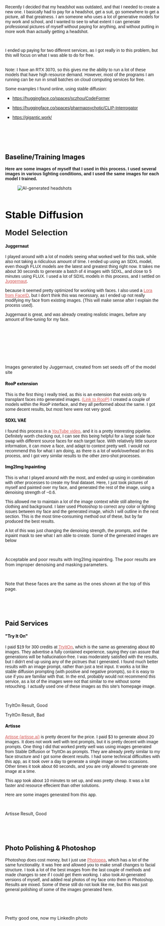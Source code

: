 <p style="margin-left:0pt;"><span style="font-family:Arimo, Arial;">Recently I decided that my headshot was outdated, and that I needed to create a new one. I basically had to pay for a headshot, get a suit, go somewhere to get a picture, all that greatness. I am someone who uses a lot of generative models for my work and school, and I wanted to see to what extent I can generate professional pictures of myself without paying for anything, and without putting in more work than actually getting a headshot.</span></p>
<p>&nbsp;</p>
<p style="margin-left:0pt;"><span style="font-family:Arimo, Arial;">I ended up paying for two different services, as I got really in to this problem, but this will focus on what I was able to do for free.&nbsp;</span><br>&nbsp;</p>
<p style="margin-left:0pt;"><span style="font-family:Arimo, Arial;">Note: I have an RTX 3070, so this gives me the ability to run a lot of these models that have high resource demand. However, most of the programs I am running can be run in small batches on cloud computing services for free.</span></p>
<p style="margin-left:0pt;"><span style="font-family:Arimo, Arial;">Some examples I found online, using stable diffusion:</span></p>
<ul style="list-style-type:square;">
    <li>
        <p style="margin-left:0pt;"><a target="_blank" rel="noopener noreferrer" href="https://huggingface.co/spaces/sczhou/CodeFormer"><span style="color:rgb(28,28,28);font-family:Arimo, Arial;"><u>https://huggingface.co/spaces/sczhou/CodeFormer</u></span></a></p>
    </li>
    <li>
        <p style="margin-left:0pt;"><a target="_blank" rel="noopener noreferrer" href="https://huggingface.co/spaces/pharmapsychotic/CLIP-Interrogator"><span style="color:rgb(28,28,28);font-family:Arimo, Arial;"><u>https://huggingface.co/spaces/pharmapsychotic/CLIP-Interrogator</u></span></a></p>
    </li>
    <li>
        <p style="margin-left:0pt;"><a target="_blank" rel="noopener noreferrer" href="https://gigantic.work/"><span style="color:rgb(28,28,28);font-family:Arimo, Arial;"><u>https://gigantic.work/</u></span></a></p>
    </li>
</ul>
<p><br>&nbsp;</p>
<p style="margin-left:auto;">&nbsp;</p>
<h2 style="margin-left:auto;"><span style="color:rgb(0,0,0);"><strong>Baseline/Training Images</strong></span></h2>
<p style="margin-left:0pt;"><span style="font-family:Arimo, Arial;"><strong>Here are some images of myself that I used in this process. I used several images in various lighting conditions, and I used the same images for each model I trained.</strong></span></p>
<figure class="image"><img src="/blog/ai-headshots/1.png" alt="AI-generated headshots"></figure>
<p style="margin-left:0pt;">&nbsp;</p>
<h2 style="margin-left:0pt;"><span style="color:rgb(0,0,0);font-family:Arimo, Arial;font-size:25pt;"><strong>Stable Diffusion</strong></span></h2>
<h3 style="margin-left:0pt;"><span style="font-family:Arimo, Arial;font-size:20pt;">Model Selection</span></h3>
<h4 style="margin-left:0pt;"><span style="color:rgb(0,0,0);font-family:Arimo, Arial;">Juggernaut</span></h4>
<p style="margin-left:0pt;"><span style="font-family:Arimo, Arial;">I played around with a lot of models seeing what worked well for this task, while also not taking a ridiculous amount of time. I ended up using an SDXL model, even though FLUX models are the latest and greatest thing right now. It takes me about 30 seconds to generate a batch of 4 images with SDXL, and close to 5 minutes using FLUX. I used a lot of SDXL models in this process, and I settled on </span><a target="_blank" rel="noopener noreferrer" href="https://civitai.com/models/133005/juggernaut-xl"><span style="color:rgb(213,87,85);font-family:Arimo, Arial;"><u>Juggernaut</u></span></a><span style="font-family:Arimo, Arial;">.</span></p>
<p style="margin-left:0pt;"><span style="font-family:Arimo, Arial;">because it seemed pretty optimized for working with faces. I also used a </span><a target="_blank" rel="noopener noreferrer" href="https://huggingface.co/h94/IP-Adapter-FaceID/tree/main"><span style="color:rgb(213,87,85);font-family:Arimo, Arial;"><u>Lora from FaceID</u></span></a><span style="font-family:Arimo, Arial;">, but I don't think this was necessary, as I ended up not really modifying my face from existing images. (This will make sense after I explain the process used).</span></p>
<p style="margin-left:0pt;"><span style="font-family:Arimo, Arial;">Juggernaut is great, and was already creating realistic images, before any amount of fine-tuning for my face.</span></p>
<p style="margin-left:auto;">&nbsp;</p>
<p style="margin-left:auto;">&nbsp;</p>
<p style="margin-left:auto;">&nbsp;</p>
<p style="margin-left:auto;">&nbsp;</p>
<p style="margin-left:0pt;">Images generated by Juggernaut, created from set seeds off of the model site</p>
<h4 style="margin-left:auto;"><span style="color:rgb(0,0,0);">RooP extension</span></h4>
<p style="margin-left:0pt;"><span style="font-family:Arimo, Arial;">This is the first thing I really tried, as this is an extension that exists only to transplant faces into generated images. </span><a target="_blank" rel="noopener noreferrer" href="https://github.com/s0md3v/sd-webui-roop"><span style="color:rgb(213,87,85);font-family:Arimo, Arial;"><u>(Link to RooP)</u></span></a><span style="font-family:Arimo, Arial;"> I created a couple of models within the RooP interface, and they all performed about the same. I got some decent results, but most here were not very good.</span></p>
<h4 style="margin-left:auto;"><span style="color:rgb(0,0,0);">SDXL VAE</span></h4>
<p style="margin-left:0pt;"><span style="font-family:Arimo, Arial;">I found this process in a </span><a target="_blank" rel="noopener noreferrer" href="https://youtu.be/_0m0R954ZOo?si=n41Hh8Snz4Lnx_KK"><span style="color:rgb(213,87,85);font-family:Arimo, Arial;"><u>YouTube video</u></span></a><span style="font-family:Arimo, Arial;">, and it is a pretty interesting pipeline. Definitely worth checking out, I can see this being helpful for a large scale face swap with different source faces for each target face. With relatively little source information, it can move a face, and adapt to context pretty well. I would not recommend this for what I am doing, as there is a lot of work/overhead on this process, and I got very similar results to the other zero-shot processes.</span></p>
<h4 style="margin-left:auto;"><span style="color:rgb(0,0,0);">Img2Img Inpainting</span></h4>
<p style="margin-left:0pt;"><span style="font-family:Arimo, Arial;">This is what I played around with the most, and ended up using in combination with other processes to create my final dataset. Here, I just took pictures of myself and painted over my face, and generated the rest of the image, using a denoising strength of ~0.6.</span></p>
<p style="margin-left:0pt;"><span style="font-family:Arimo, Arial;">This allowed me to maintain a lot of the image context while still altering the clothing and background. I later used Photoshop to correct any color or lighting issues between my face and the generated image, which I will outline in the next section. This is the most time-consuming method out of these, but by far produced the best results.&nbsp;</span></p>
<p style="margin-left:0pt;"><span style="font-family:Arimo, Arial;">A lot of this was just changing the denoising strength, the prompts, and the inpaint mask to see what I am able to create. Some of the generated images are below</span></p>
<p style="margin-left:auto;">&nbsp;</p>
<p style="margin-left:0pt;">Acceptable and poor results with Img2Img inpainting. The poor results are from improper denoising and masking parameters.</p>
<p>&nbsp;</p>
<p style="margin-left:0pt;">Note that these faces are the same as the ones shown at the top of this page.</p>
<p style="margin-left:auto;">&nbsp;</p>
<p style="margin-left:auto;">&nbsp;</p>
<h2 style="margin-left:auto;"><span style="color:rgb(0,0,0);"><strong>Paid Services</strong></span></h2>
<h4 style="margin-left:auto;"><span style="color:rgb(0,0,0);">"Try It On"</span></h4>
<p style="margin-left:0pt;"><span style="font-family:Arimo, Arial;">I paid $19 for 300 credits at </span><a target="_blank" rel="noopener noreferrer" href="http://studio.tryiton.com/"><span style="color:rgb(213,87,85);font-family:Arimo, Arial;"><u>TryItOn</u></span></a><span style="font-family:Arimo, Arial;">, which is the same as generating about 80 images. They advertise a fully contained experience, saying they can assure that generations will be hallucination-free. I was moderately satisfied with the results, but I didn't end up using any of the pictrues that I generated. I found much better results with an image prompt, rather than just a text input. It works a lot like stable diffusion prompting (with positive and negative prompts), so it is easy to use if you are familiar with that. In the end, probably would not recommend this service, as a lot of the images were not that similar to me without some retouching. I actually used one of these images as this site's homepage image.</span></p>
<p style="margin-left:auto;">&nbsp;</p>
<p style="margin-left:auto;"><span style="color:rgb(28,28,28);">TryItOn Result, Good</span></p>
<p style="margin-left:auto;"><span style="color:rgb(28,28,28);">TryItOn Result, Bad</span></p>
<h4 style="margin-left:auto;"><span style="color:rgb(0,0,0);">Artisse</span></h4>
<p style="margin-left:0pt;"><a target="_blank" rel="noopener noreferrer" href="http://artisse.ai/"><span style="color:rgb(213,87,85);font-family:Arimo, Arial;"><u>Artisse (artisse.ai)</u></span></a><span style="font-family:Arimo, Arial;"> is pretty decent for the price. I paid $3 to generate about 20 images. It does not work well with text prompts, but it is pretty decent with image prompts. One thing I did that worked pretty well was using images generated from Stable Diffusion or TryItOn as prompts. They are already pretty similar to my face structure and I got some decent results. I had some technical difficulties with this app, as it took over a day to generate a single image on two occasions. Other times it took about 60 seconds, and you are only allowed to generate one image at a time.</span></p>
<p style="margin-left:0pt;"><span style="font-family:Arimo, Arial;">This app took about 10 minutes to set up, and was pretty cheap. It was a lot faster and resource effecient than other solutions.</span></p>
<p style="margin-left:0pt;"><span style="font-family:Arimo, Arial;">Here are some images generated from this app.&nbsp;</span></p>
<p style="margin-left:0pt;">&nbsp;</p>
<p style="margin-left:auto;"><span style="color:rgb(28,28,28);">Artisse Result, Good</span></p>
<p style="margin-left:auto;">&nbsp;</p>
<p style="margin-left:auto;">&nbsp;</p>
<h2 style="margin-left:auto;"><span style="color:rgb(0,0,0);"><strong>Photo Polishing &amp; Photoshop</strong></span></h2>
<p style="margin-left:0pt;"><span style="font-family:Arimo, Arial;">Photoshop does cost money,<strong> </strong>but I just use </span><a target="_blank" rel="noopener noreferrer" href="https://www.photopea.com/"><span style="color:rgb(213,87,85);font-family:Arimo, Arial;"><u>Photopea</u></span></a><span style="font-family:Arimo, Arial;">, which has a lot of the same functionality. It was free and allowed you to make small changes to facial structure. I took a lot of the best images from the last couple of methods and made changes to see if I could get them working. I also took AI-generated versions of myself, and added real photos of my face onto them in Photoshop. Results are mixed. Some of these still do not look like me, but this was just general polishing of some of the images generated here.</span></p>
<p style="margin-left:auto;">&nbsp;</p>
<p style="margin-left:auto;">&nbsp;</p>
<p style="margin-left:auto;"><span style="color:rgb(28,28,28);">Pretty good one, now my LinkedIn photo</span></p>